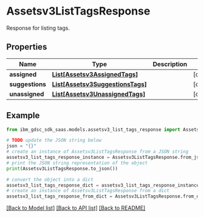 # Assetsv3ListTagsResponse

Response for listing tags.

## Properties

Name | Type | Description | Notes
------------ | ------------- | ------------- | -------------
**assigned** | [**List[Assetsv3AssignedTags]**](Assetsv3AssignedTags.md) |  | [optional] 
**suggestions** | [**List[Assetsv3SuggestionsTags]**](Assetsv3SuggestionsTags.md) |  | [optional] 
**unassigned** | [**List[Assetsv3UnassignedTags]**](Assetsv3UnassignedTags.md) |  | [optional] 

## Example

```python
from ibm_gdsc_sdk_saas.models.assetsv3_list_tags_response import Assetsv3ListTagsResponse

# TODO update the JSON string below
json = "{}"
# create an instance of Assetsv3ListTagsResponse from a JSON string
assetsv3_list_tags_response_instance = Assetsv3ListTagsResponse.from_json(json)
# print the JSON string representation of the object
print(Assetsv3ListTagsResponse.to_json())

# convert the object into a dict
assetsv3_list_tags_response_dict = assetsv3_list_tags_response_instance.to_dict()
# create an instance of Assetsv3ListTagsResponse from a dict
assetsv3_list_tags_response_from_dict = Assetsv3ListTagsResponse.from_dict(assetsv3_list_tags_response_dict)
```
[[Back to Model list]](../README.md#documentation-for-models) [[Back to API list]](../README.md#documentation-for-api-endpoints) [[Back to README]](../README.md)


